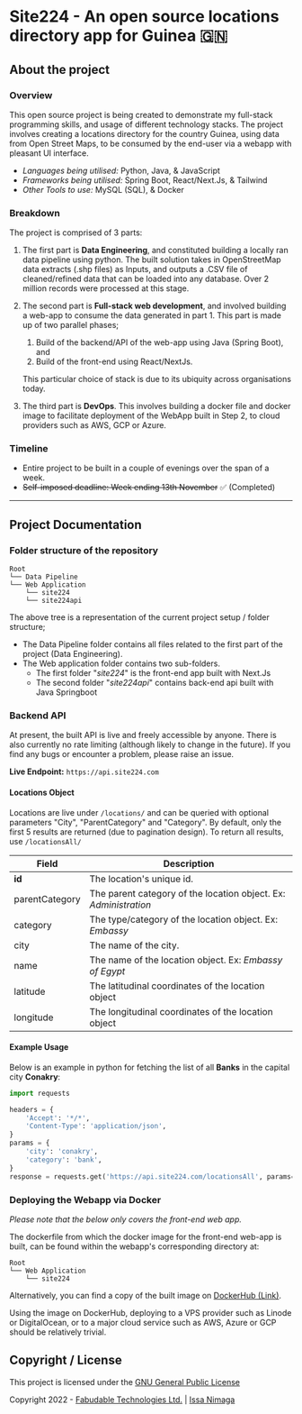 
# Site224 - An open source locations directory app for Guinea 🇬🇳

## About the project

### Overview

This open source project is being created to demonstrate my full-stack programming skills, and usage of different technology stacks. The project involves creating a locations directory for the country Guinea, using data from Open Street Maps, to be consumed by the end-user via a webapp with pleasant UI interface. 

* _Languages being utilised:_ Python, Java, & JavaScript
* _Frameworks being utilised:_ Spring Boot, React/Next.Js, & Tailwind
* _Other Tools to use:_ MySQL (SQL), & Docker

### Breakdown
The project is comprised of 3 parts:

1. The first part is **Data Engineering**, and constituted building a locally ran data pipeline using python. The built solution takes in OpenStreetMap data extracts (.shp files) as Inputs, and outputs a .CSV file of cleaned/refined data that can be loaded into any database. Over 2 million records were processed at this stage.
2. The second part is **Full-stack web development**, and involved building a web-app to consume the data generated in part 1. This part is made up of two parallel phases; 
	1. Build of the backend/API of the web-app using Java (Spring Boot), and
	2. Build of the front-end using React/NextJs. 

	This particular choice of stack is due to its ubiquity across organisations today.

3. The third part is **DevOps**. This involves building a docker file and docker image to facilitate deployment of the WebApp built in Step 2, to cloud providers such as AWS, GCP or Azure.

### Timeline
- Entire project to be built in a couple of evenings over the span of a week.
- ~~Self-imposed deadline: Week ending 13th November~~ ✅ (Completed)

____

## Project Documentation

### Folder structure of the repository

```
Root 
└── Data Pipeline
└── Web Application
    └── site224
    └── site224api
```
The above tree is a representation of the current project setup / folder structure;

* The Data Pipeline folder contains all files related to the first part of the project (Data Engineering).
* The Web application folder contains two sub-folders.
	* The first folder "*site224*" is the front-end app built with Next.Js
	* The second folder "*site224api*" contains back-end api built with Java Springboot

### Backend API

At present, the built API is live and freely accessible by anyone. There is also currently no rate limiting (although likely to change in the future). If you find any bugs or encounter a problem, please raise an issue.

**Live Endpoint:** `https://api.site224.com`

#### Locations Object

Locations are live under `/locations/` and can be queried with optional parameters "City", "ParentCategory" and "Category". By default, only the first 5 results are returned (due to pagination design). To return all results, use `/locationsAll/`

Field | Description
------|------------
**id** | The location's unique id.
parentCategory | The parent category of the location object. Ex: *Administration*
category | The type/category of the location object. Ex: *Embassy*
city | The name of the city. 
name | The name of the location object. Ex: *Embassy of Egypt*
latitude | The latitudinal coordinates of the location object
longitude | The longitudinal coordinates of the location object

#### Example Usage

Below is an example in python for fetching the list of all **Banks** in the capital city **Conakry**:

```python
import requests

headers = {
    'Accept': '*/*',
    'Content-Type': 'application/json',
}
params = {
    'city': 'conakry',
    'category': 'bank',
}
response = requests.get('https://api.site224.com/locationsAll', params=params, headers=headers)
```


### Deploying the Webapp via Docker

*Please note that the below only covers the front-end web app.*

The dockerfile from which the docker image for the front-end web-app is built, can be found within the webapp's corresponding directory at:

```
Root 
└── Web Application
    └── site224
```
Alternatively, you can find a copy of the built image on [DockerHub (Link)](https://hub.docker.com/r/inimaga/site224).

Using the image on DockerHub, deploying to a VPS provider such as Linode or DigitalOcean, or to a major cloud service such as AWS, Azure or GCP should be relatively trivial.


## Copyright / License

This project is licensed under the [GNU General Public License](https://github.com/inimaga/Site224/blob/main/LICENSE.md)

Copyright 2022 - [Fabudable Technologies Ltd.](https://fabudable.com/en) | [Issa Nimaga](https://issanimaga.com/contact/)